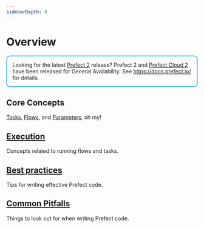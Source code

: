 ```yaml
---
sidebarDepth: 0
---
```


# Overview

<div style="border: 2px solid #27b1ff; border-radius: 10px; padding: 1em;">
Looking for the latest <a href="https://docs.prefect.io/">Prefect 2</a> release? Prefect 2 and <a href="https://app.prefect.cloud">Prefect Cloud 2</a> have been released for General Availability. See <a href="https://docs.prefect.io/">https://docs.prefect.io/</a> for details.
</div>

## Core Concepts

[Tasks](tasks.md), [Flows](flows.md), and [Parameters](parameters.md), oh my!

## [Execution](execution.md)

Concepts related to running flows and tasks.

## [Best practices](best-practices.md)

Tips for writing effective Prefect code.

## [Common Pitfalls](common-pitfalls.md)

Things to look out for when writing Prefect code.
